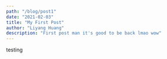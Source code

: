 ```yaml
---
path: "/blog/post1"
date: "2021-02-03"
title: "My First Post"
author: "Liyang Huang"
description: "First post man it's good to be back lmao wow"
---
```


testing